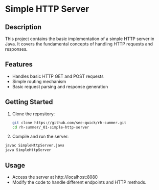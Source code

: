 # Simple HTTP Server

## Description
This project contains the basic implementation of a simple HTTP server in Java. It covers the fundamental concepts of handling HTTP requests and responses.

## Features
- Handles basic HTTP GET and POST requests
- Simple routing mechanism
- Basic request parsing and response generation

## Getting Started
1. Clone the repository:
   ```bash
   git clone https://github.com/see-quick/rh-summer.git
   cd rh-summer/_01-simple-http-server

2. Compile and run the server:
```bash
javac SimpleHttpServer.java
java SimpleHttpServer

```

## Usage
- Access the server at http://localhost:8080
- Modify the code to handle different endpoints and HTTP methods.